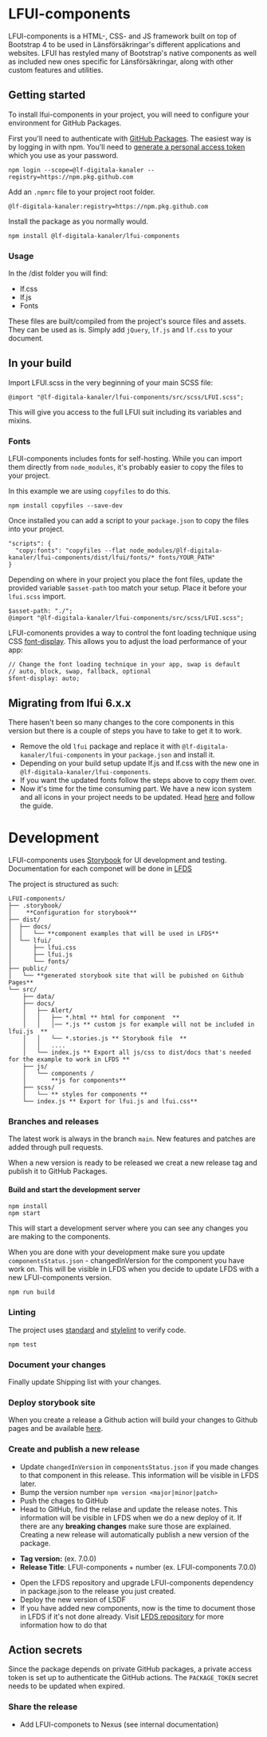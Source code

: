 # LFUI-components
LFUI-components is a HTML-, CSS- and JS framework built on top of Bootstrap 4 to
be used in Länsförsäkringar's different applications and websites. LFUI has
restyled many of Bootstrap's native components as well as included new ones
specific for Länsförsäkringar, along with other custom features and utilities.

## Getting started
To install lfui-components in your project, you will need to configure your
environment for GitHub Packages.

First you'll need to authenticate with [GitHub Packages][github-packages]. The
easiest way is by logging in with npm. You'll need to [generate a personal
access token][personal-access-token] which you use as your password.

```
npm login --scope=@lf-digitala-kanaler --registry=https://npm.pkg.github.com
```

Add an `.npmrc` file to your project root folder.

```
@lf-digitala-kanaler:registry=https://npm.pkg.github.com
```

Install the package as you normally would.

```
npm install @lf-digitala-kanaler/lfui-components
```

### Usage
In the /dist folder you will find:

* lf.css
* lf.js
* Fonts

These files are built/compiled from the project's source files and assets. They
can be used as is. Simply add `jQuery`, `lf.js` and `lf.css` to your document.

## In your build
Import LFUI.scss in the very beginning of your main SCSS file:

```
@import "@lf-digitala-kanaler/lfui-components/src/scss/LFUI.scss";
```

This will give you access to the full LFUI suit including its variables and
mixins.

### Fonts
LFUI-components includes fonts for self-hosting. While you can import them
directly from `node_modules`, it's probably easier to copy the files to your
project.

In this example we are using `copyfiles` to do this.

```
npm install copyfiles --save-dev
```

Once installed you can add a script to your `package.json` to copy the files
into your project.

```
"scripts": {
  "copy:fonts": "copyfiles --flat node_modules/@lf-digitala-kanaler/lfui-components/dist/lfui/fonts/* fonts/YOUR_PATH"
}
```

Depending on where in your project you place the font files, update the provided
variable `$asset-path` too match your setup. Place it before your `lfui.scss`
import.

```
$asset-path: "./";
@import "@lf-digitala-kanaler/lfui-components/src/scss/LFUI.scss";
```

LFUI-comonents provides a way to control the font loading technique using CSS
[font-display][font-display]. This allows you to adjust the load performance of
your app:

```
// Change the font loading technique in your app, swap is default
// auto, block, swap, fallback, optional
$font-display: auto;
```

## Migrating from lfui 6.x.x
There hasen't been so many changes to the core components in this version but
there is a couple of steps you have to take to get it to work.

* Remove the old `lfui` package and replace it with
`@lf-digitala-kanaler/lfui-components` in your `package.json` and install it.
* Depending on your build setup update lf.js and lf.css with the new one in
`@lf-digitala-kanaler/lfui-components`.
* If you want the updated fonts follow the steps above to copy them over.
* Now it's time for the time consuming part. We have a new icon system and all
icons in your project needs to be updated. Head [here][lfui-icons] and follow
the guide.

# Development
LFUI-components uses [Storybook](https://storybook.js.org/) for UI development
and testing. Documentation for each componet will be done in
[LFDS](https://lf-digitala-kanaler.github.io/)

The project is structured as such:

```
LFUI-components/
├── .storybook/
│    **Configuration for storybook**
├── dist/
│  ├── docs/
│  │   └── **component examples that will be used in LFDS**
│  └── lfui/
│      ├── lfui.css
│      ├── lfui.js
│      └── fonts/
├── public/
│   └── **generated storybook site that will be pubished on Github Pages**
└── src/
    ├── data/
    ├── docs/
    │   ├── Alert/
    │   │   ├── *.html ** html for component  **
    │   │   │── *.js ** custom js for example will not be included in lfui.js  **
    │   │   └── *.stories.js ** Storybook file  **
    │   │   ....
    │   └── index.js ** Export all js/css to dist/docs that's needed for the example to work in LFDS **
    ├── js/
    │   └── components /
    │       **js for components**
    ├── scss/
    │   └── ** styles for components **
    └── index.js ** Export for lfui.js and lfui.css**
```

### Branches and releases
The latest work is always in the branch `main`. New features and patches are
added through pull requests.

When a new version is ready to be released we creat a new release tag and
publish it to GitHub Packages.

#### Build and start the development server
```
npm install
npm start
```

This will start a development server where you can see any changes you are
making to the components.

When you are done with your development make sure you update
`componentsStatus.json` - changedInVersion for the component you have work on.
This will be visible in LFDS when you decide to update LFDS with a new
LFUI-components version.

```
npm run build
```

### Linting
The project uses [standard][standard] and [stylelint][stylelint] to verify code.

```
npm test
```

### Document your changes
Finally update Shipping list with your changes.

### Deploy storybook site
When you create a release a Github action will build your changes to Github
pages and be available [here][lfui-components-webpage].

### Create and publish a new release
* Update `changedInVersion` in `componentsStatus.json` if you made changes to
that component in this release. This information will be visible in LFDS later.
* Bump the version number `npm version <major|minor|patch>`
* Push the chages to GitHub
* Head to GitHub, find the relase and update the release notes. This information
will be visible in LFDS when we do a new deploy of it. If there are any
**breaking changes** make sure those are explained. Creating a new release will
automatically publish a new version of the package.

- **Tag version:** (ex. 7.0.0)
- **Release Title**: LFUI-components + number (ex. LFUI-components 7.0.0)

* Open the LFDS repository and upgrade LFUI-components dependency in
package.json to the release you just created.
* Deploy the new version of LSDF
* If you have added new components, now is the time to document those in LFDS if
it's not done already. Visit [LFDS repository][lsdf-repository] for more
information how to do that

## Action secrets
Since the package depends on private GitHub packages, a private access token is
set up to authenticate the GitHub actions. The `PACKAGE_TOKEN` secret needs to
be updated when expired.

### Share the release
* Add LFUI-componets to Nexus (see internal documentation)

[lsdf-repository]: https://github.com/LF-digitala-kanaler/LFDS
[lfui-components-webpage]: https://lf-digitala-kanaler.github.io/LFUI-components
[github-packages]: https://docs.github.com/en/packages/working-with-a-github-packages-registry/working-with-the-npm-registry#authenticating-to-github-packages
[personal-access-token]: https://docs.github.com/en/authentication/keeping-your-account-and-data-secure/creating-a-personal-access-token
[font-display]: https://developer.mozilla.org/en-US/docs/Web/CSS/@font-face/font-display
[lfui-icons]: https://github.com/LF-digitala-kanaler/LFUI-icons
[standard]: https://standardjs.com
[stylelint]: https://stylelint.io

